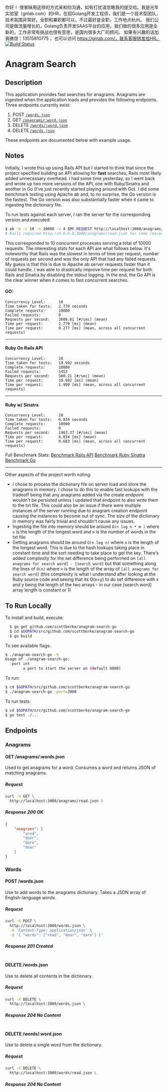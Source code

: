 你好！
很冒昧用这样的方式来和你沟通，如有打扰请忽略我的提交哈。我是光年实验室（gnlab.com）的HR，在招Golang开发工程师，我们是一个技术型团队，技术氛围非常好。全职和兼职都可以，不过最好是全职，工作地点杭州。
我们公司是做流量增长的，Golang负责开发SAAS平台的应用，我们做的很多应用是全新的，工作非常有挑战也很有意思，是国内很多大厂的顾问。
如果有兴趣的话加我微信：13515810775  ，也可以访问 https://gnlab.com/，联系客服转发给HR。
[![Build Status](https://travis-ci.com/scottberke/anagram-search-go.svg?token=epmpx7xuxypz89JRjqcG&branch=master)](https://travis-ci.com/scottberke/anagram-search-go)
# Anagram Search

## Description
This application provides fast searches for anagrams. Anagrams are ingested when the application loads and provides the following endpoints.
Three endpoints currently exist:
 1. POST [`/words.json`](#words)
 2. GET [`/anagrams/:word.json`](#anagrams)
 3. DELETE [`/words/:word.json`](#words)
 4. DELETE [`/words.json`](#words)


These endpoints are documented below with example usage.

## Notes
Initially, I wrote this up using Rails API but I started to think that since the project specified building an API allowing for **fast** searches, Rails most likely added unnecessary overhead. I had some time yesterday, so I went back and wrote up two more versions of the API, one with Ruby/Sinatra and another in Go (I've just recently started playing around with Go). I did some benchmark testing using Apache ab and, to no surprise, the Go version is the fastest. The Go version was also substantially faster when it came to ingesting the dictionary file.

To run tests against each server, I ran the server for the corresponding version and executed:
```bash
$ ab -k -c 10 -n 10000 -v 4 $MY_REQUEST http://localhost:3000/anagrams/read.json
# Rails required http://0.0.0.0:3000/anagrams/read.json for some reason
```
This corresponded to 10 concurrent processes serving a total of 10000 requests.
The interesting stats for each API are what follows below. It's noteworthy that Rails was the slowest in terms of time per request, number of requests per second and was the only API that had any failed requests. My guess is that this is due to Apache ab server requests faster than it could handle.
I was able to drastically improve time per request for both Rails and Sinatra by disabling the stdout logging. In the end, the Go API is the clear winner when it comes to fast concurrent searches.
#### GO:
```
Concurrency Level:      10
Time taken for tests:   2.770 seconds
Complete requests:      10000
Failed requests:        0
Requests per second:    3609.81 [#/sec] (mean)
Time per request:       2.770 [ms] (mean)
Time per request:       0.277 [ms] (mean, across all concurrent requests)
```
***
#### Ruby On Rails API
```
Concurrency Level:      10
Time taken for tests:   19.992 seconds
Complete requests:      10000
Failed requests:        1453
Requests per second:    500.21 [#/sec] (mean)
Time per request:       19.992 [ms] (mean)
Time per request:       1.999 [ms] (mean, across all concurrent requests)
```
***
#### Ruby w/ Sinatra
```
Concurrency Level:      10
Time taken for tests:   6.834 seconds
Complete requests:      10000
Failed requests:        0
Requests per second:    1463.37 [#/sec] (mean)
Time per request:       6.834 [ms] (mean)
Time per request:       0.683 [ms] (mean, across all concurrent requests)
```

Full Benchmark Stats:
[Benchmark Rails API](./ruby_rails_benchmark.md)
[Benchmark Ruby Sinatra](./ruby_sinatra_benchmark.md)
[Benchmark Go](./go_benchmark.md)

***
Other aspects of the project worth noting:
- I chose to process the dictionary file on server load and store the anagrams in memory. I chose to do this to enable fast lookups with the tradeoff being that any anagrams added via the create endpoint wouldn't be persisted unless I updated that endpoint to also write them to the txt file. This could also be an issue if there were multiple instances of the server running due to anagram creation endpoint causing the instances to become out of sync. The size of the dictionary in memory was fairly trivial and shouldn't cause any issues.
- Ingesting the file into memory should be around `O(n log n * m )` where `n` is the length of the longest word and `m` is the number of words in the txt file
- Getting anagrams should be around `O(n log n)` where `n` is the length of the longest word. This is due to the hash lookups taking place in constant time and the sort needing to take place to get the key. There's added complexity for the set difference being performed on `[all anagrams for search word] - [search word]` but that something along the lines of `O(n)` where `n` is the length of the array of `[all anagrams for search word]` (this complexity is what I understand after looking at the Ruby source code and seeing that its O(x+y) to do set difference with x and y being the length of the two arrays - in our case [search word] array length is constant or 1)

## To Run Locally
To install and build, execute:
```bash
  $ go get github.com/scottberke/anagram-search-go
  $ cd $GOPATH/src/github.com/scottberke/anagram-search-go
  $ go build
```

To see available flags:
```bash
$ ./anagram-search-go -h
Usage of ./anagram-search-go:
  -port int
    	a port to start the server on (default 8080)
```

To run:
```bash
$ cd $GOPATH/src/github.com/scottberke/anagram-search-go
$ ./anagram-search-go -port=3000
```

To run tests:
```bash
$ cd $GOPATH/src/github.com/scottberke/anagram-search-go
$ go test ./...
```

## Endpoints

### Anagrams
#### GET /anagrams/:words.json
Used to get anagrams for a word. Consumes a word and returns JSON of matching anagrams.

##### Request
```bash
curl -X GET \
  http://localhost:3000/anagrams/read.json \
```
##### Response 200 OK
```json
{
    "anagrams": [
        "ared",
        "daer",
        "dare",
        "dear"
    ]
}
```

### Words
#### POST /words.json
Use to add words to the anagrams dictionary. Takes a JSON array of English-language words.

##### Request
```bash
curl -X POST \
  http://localhost:3000/words.json \
  -H 'Content-Type: application/json' \
  -d '{ "words": ["read", "dear", "dare"] }'
```
##### Response 201 Created
```json

```

#### DELETE /words.json
Use to delete all contents in the dictionary.

##### Request
```bash
curl -X DELETE \
  http://localhost:3000/words.json \
```
##### Response 204 No Content
```json

```

#### DELETE /words/:word.json
Use to delete a single word from the dictionary.

##### Request
```bash
curl -X DELETE \
  http://localhost:3000/words/read.json \
```
##### Response 204 No Content
```json

```
